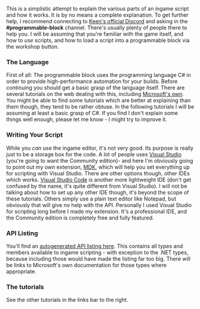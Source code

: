 
This is a simplistic attempt to explain the various parts of an ingame script and how it works. It is by no means a complete explanation. To get further help, I recommend connecting to [Keen's official Discord](https://discord.gg/keenswh) and asking in the **#programmable-block** channel. There's usually plenty of people there to help you. I will be assuming that you're familiar with the game itself, and how to _use_ scripts, and how to load a script into a programmable block via the workshop button.

### The Language

First of all: The programmable block uses the programming language C# in order to provide high-performance automation for your builds. Before continuing you should get a basic grasp of the language itself. There are several tutorials on the web dealing with this, including [Microsoft's own](https://docs.microsoft.com/en-us/dotnet/csharp/csharp). You might be able to find some tutorials which are better at explaining than them though, they tend to be rather obtuse. In the following tutorials I will be assuming at least a basic grasp of C#. If you find I don't explain some things well enough, please let me know - I might try to improve it.

### Writing Your Script
While you _can_ use the ingame editor, it's not very good. Its purpose is really just to be a storage box for the code. A lot of people uses [Visual Studio](https://docs.microsoft.com/en-us/visualstudio/install/install-visual-studio) (you're going to want the Community edition)-  and here I'm obviously going to point out my own extension, [MDK](https://github.com/malware-dev/MDK-SE/releases), which will help you set everything up for scripting with Visual Studio. There are other options though, other IDEs which works. [Visual Studio Code](https://code.visualstudio.com/) is another more lightweight IDE (don't get confused by the name, it's quite different from Visual Studio). I will not be talking about how to set up any other IDE though, it's beyond the scope of these tutorials. Others simply use a plain text editor like Notepad, but obviously that will give no help with the API.  Personally I used Visual Studio for scripting long before I made my extension. It's a professional IDE, and the Community edition is completely free and fully featured.

### API Listing
You'll find an [autogenerated API listing here](Api-Index). This contains all types and members available to ingame scripting - with exception to the .NET types, because including those would have made the listing far too big. There will be links to Microsoft's own documentation for those types where appropriate.

### The tutorials
See the other tutorials in the links bar to the right.
